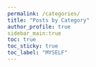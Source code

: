 ```yaml
---
permalink: /categories/
title: "Posts by Category"
author_profile: true
sidebar_main:true
toc: true
toc_sticky: true
toc_label: "MYSELF"
---
```

